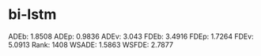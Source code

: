 # bi-lstm

ADEb: 1.8508
ADEp: 0.9836
ADEv: 3.043
FDEb: 3.4916
FDEp: 1.7264
FDEv: 5.0913
Rank: 1408
WSADE: 1.5863
WSFDE: 2.7877
